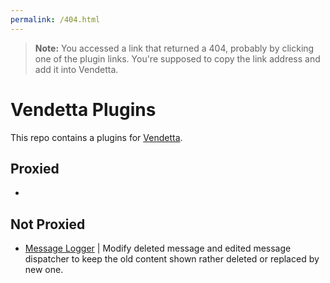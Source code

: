```yaml
---
permalink: /404.html
---
```

> **Note:** You accessed a link that returned a 404, probably by clicking one of the plugin links. You're supposed to copy the link address and add it into Vendetta.

# Vendetta Plugins
This repo contains a plugins for [Vendetta](https://github.com/vendetta-mod/Vendetta).

## Proxied
- 

## Not Proxied
- [Message Logger](https://Angelix1.github.io/v1/message_logger) | Modify deleted message and edited message dispatcher to keep the old content shown rather deleted or replaced by new one.
<!-- - [Copy No Share (GITHUB.IO)](https://Angelix1.github.io/V9_vendetta/copy-no-share) | Replace Share Button to Copy Image on image Preview. -->

